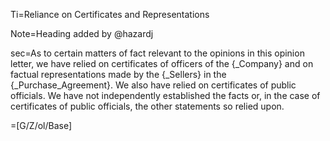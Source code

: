 Ti=Reliance on Certificates and Representations

Note=Heading added by @hazardj

sec=As to certain matters of fact relevant to the opinions in this opinion letter, we have relied on certificates of officers of the {_Company} and on factual representations made by the {_Sellers} in the {_Purchase_Agreement}.  We also have relied on certificates of public officials.  We have not independently established the facts or, in the case of certificates of public officials, the other statements so relied upon.

=[G/Z/ol/Base]
